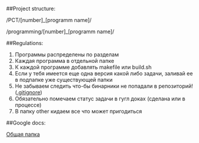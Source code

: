 ##Project structure:


/PCT/[number]\_[programm name]/

/programming/[number]\_[programm name]/

##Regulations:

1.  Программы распределены по разделам
2.  Каждая программа в отдельной папке
3.  К каждой программе добавлять makefile или build.sh
4.  Если у тебя имеется еще одна версия какой либо задачи, заливай ее в подпапке уже существующей папки
5.  Не забываем следить что-бы бинарники не попадали в репозиторий! ([.gitignore](./.gitignore))
6.  Обязательно помечаем статус задачи в гугл доках (сделана или в процессе)
7.  В папку other кидаем все что может пригодиться

##Google docs:

[Общая папка](https://drive.google.com/folderview?id=0B-AVje1F5aQibzBwZGdQR2ZfOEE&usp=sharing#list "Кладем ответы на теорию и помечаем сделанные проги")
